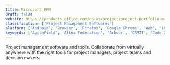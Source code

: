 ```yaml
---
title: Microsoft PPM
draft: false 
website: https://products.office.com/en-us/project/project-portfolio-management
classification: ['Project Management Softwares']
platform: ['Android', 'Browser', 'Firefox', 'Google Chrome', 'Web', 'iOS']
keywords: ['AgileField', 'Altea Federation', 'Arbour', 'CRMIT', 'Code Zero', 'Fathom', 'GenesisSolutions', 'HouseCall Pro', 'Information Insights', 'ServiceTitan', 'Sirius', 'Skookum Digital Works', 'Wintac', 'iCRM']
---
```

Project management software and tools. Collaborate from virtually anywhere with the right tools for project managers, project teams and decision makers.